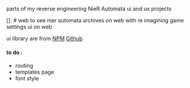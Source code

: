 parts of my reverse engineering NieR Automata ui and ux projects

[]: #
web to see nier automata archives on web with re imagining game settings ui on web

ui library are from
[NPM](https://www.npmjs.com/package/@kaineee/nier-automata-ui-library)
[Github](https://github.com/Kndgy/NieR-Automata-Design-System)

#### to do : 
- routing
- templates page
- font style